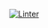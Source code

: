 


[![Linter](https://github.com/M9lTHblu/frontend-project-lvl2/workflows/Linter/badge.svg)](https://github.com/M9lTHblu/frontend-project-lvl2/actions/workflows/eslint.yml)
